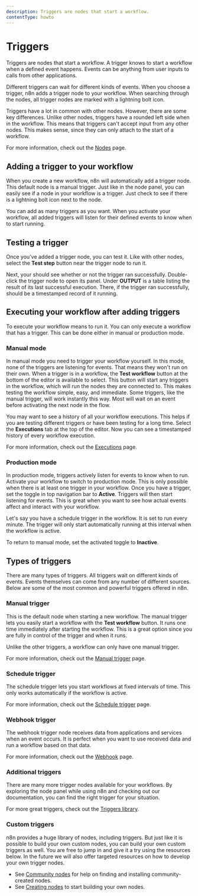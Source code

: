 ```yaml
---
description: Triggers are nodes that start a workflow.
contentType: howto
---
```


# Triggers

Triggers are nodes that start a workflow. A trigger knows to start a workflow when a defined event happens. Events can be anything from user inputs to calls from other applications.

Different triggers can wait for different kinds of events. When you choose a trigger, n8n adds a trigger node to your workflow. When searching through the nodes, all trigger nodes are marked with a lightning bolt icon.

Triggers have a lot in common with other nodes. However, there are some key differences. Unlike other nodes, triggers have a rounded left side when in the workflow. This means that triggers can't accept input from any other nodes. This makes sense, since they can only attach to the start of a workflow. 

For more information, check out the [Nodes](/workflows/components/nodes/) page.

## Adding a trigger to your workflow

When you create a new workflow, n8n will automatically add a trigger node. This default node is a manual trigger. Just like in the node panel, you can easily see if a node in your workflow is a trigger. Just check to see if there is a lightning bolt icon next to the node. 

You can add as many triggers as you want. When you activate your workflow, all added triggers will listen for their defined events to know when to start running.

## Testing a trigger

Once you've added a trigger node, you can test it. Like with other nodes, select the **Test step** button near the trigger node to run it. 

Next, your should see whether or not the trigger ran successfully. Double-click the trigger node to open its panel. Under **OUTPUT** is a table listing the result of its last successful execution. There, if the trigger ran successfully, should be a timestamped record of it running.   

## Executing your workflow after adding triggers
To execute your workflow means to run it. You can only execute a workflow that has a trigger. This can be done either in manual or production mode.

### Manual mode
In manual mode you need to trigger your workflow yourself. In this mode, none of the triggers are listening for events. That means they won't run on their own. When a trigger is in a workflow, the **Test workflow** button at the bottom of the editor is available to select. This button will start any triggers in the workflow, which will run the nodes they are connected to. This makes testing the workflow simple, easy, and immediate. Some triggers, like the manual trigger, will work instantly this way. Most will wait on an event before activating the next node in the flow.

You may want to see a history of all your workflow executions. This helps if you are testing different triggers or have been testing for a long time. Select the **Executions** tab at the top of the editor. Now you can see a timestamped history of every workflow execution.  

For more information, check out the [Executions](/workflows/executions/) page.

### Production mode

In production mode, triggers actively listen for events to know when to run. Activate your workflow to switch to production mode. This is only possible when there is at least one trigger in your workflow. Once you have a trigger, set the toggle in top navigation bar to **Active**. Triggers will then start listening for events. This is great when you want to see how actual events affect and interact with your workflow.

<!-- This is still awkward. -->
Let's say you have a schedule trigger in the workflow. It is set to run every minute. The trigger will only start automatically running at this interval when the workflow is active.

To return to manual mode, set the activated toggle to **Inactive**.

## Types of triggers

There are many types of triggers. All triggers wait on different kinds of events. Events themselves can come from any number of different sources. Below are some of the most common and powerful triggers offered in n8n.

### Manual trigger

This is the default node when starting a new workflow. The manual trigger lets you easily start a workflow with the **Test workflow** button. It runs one time immediately after starting the workflow. This is a great option since you are fully in control of the trigger and when it runs. 

Unlike the other triggers, a workflow can only have one manual trigger.

For more information, check out the [Manual trigger](/integrations/builtin/core-nodes/n8n-nodes-base.manualworkflowtrigger/) page.

### Schedule trigger

The schedule trigger lets you start workflows at fixed intervals of time. This only works automatically if the workflow is active.

For more information, check out the [Schedule trigger](/integrations/builtin/core-nodes/n8n-nodes-base.manualworkflowtrigger/) page.

### Webhook trigger

The webhook trigger node receives data from applications and services when an event occurs. It is perfect when you want to use received data and run a workflow based on that data.

For more information, check out the [Webhook](/integrations/builtin/core-nodes/n8n-nodes-base.webhook/) page.

### Additional triggers
There are many more trigger nodes available for your workflows. By exploring the node panel while using n8n and checking out our documentation, you can find the right trigger for your situation.

For more great triggers, check out the [Triggers library](integrations/builtin/trigger-nodes/).

### Custom triggers

n8n provides a huge library of nodes, including triggers. But just like it is possible to build your own custom nodes, you can build your own custom triggers as well. You are free to jump in and give it a try using the resources below. In the future we will also offer targeted resources on how to develop your own trigger nodes.

* See [Community nodes](/integrations/community-nodes/installation/) for help on finding and installing community-created nodes.
* See [Creating nodes](/integrations/creating-nodes/overview/) to start building your own nodes.
